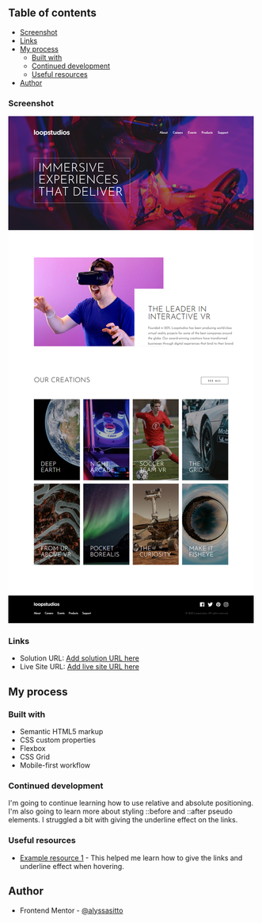 ## Table of contents

- [Screenshot](#screenshot)
- [Links](#links)
- [My process](#my-process)
  - [Built with](#built-with)
  - [Continued development](#continued-development)
  - [Useful resources](#useful-resources)
- [Author](#author)

### Screenshot

![](images/ls-ss.png)

### Links

- Solution URL: [Add solution URL here]()
- Live Site URL: [Add live site URL here](https://loopstudios-15.netlify.app/)

## My process

### Built with

- Semantic HTML5 markup
- CSS custom properties
- Flexbox
- CSS Grid
- Mobile-first workflow

### Continued development

I'm going to continue learning how to use relative and absolute positioning. I'm also going to learn more about styling ::before and ::after pseudo elements. I struggled a bit with giving the underline effect on the links.

### Useful resources

- [Example resource 1](https://www.youtube.com/watch?v=our2WMvPegM) - This helped me learn how to give the links and underline effect when hovering.

## Author

- Frontend Mentor - [@alyssasitto](https://www.frontendmentor.io/profile/alyssasitto)
